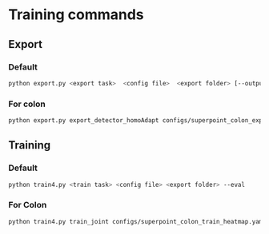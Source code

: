 # Training commands

## Export

### Default
```bash
python export.py <export task>  <config file>  <export folder> [--outputImg | output images for visualization (space inefficient)]
```

### For colon
```bash
python export.py export_detector_homoAdapt configs/superpoint_colon_export.yaml ds4_specular_camera_mask_th005_k50_vbm6_nms4_topk600 --outputImg
```

## Training

### Default
```bash
python train4.py <train task> <config file> <export folder> --eval
```

### For Colon
```bash
python train4.py train_joint configs/superpoint_colon_train_heatmap.yaml ds4_specular_camera_mask_th005_k50_vbm6_nms4_topk600 --eval --debug
```